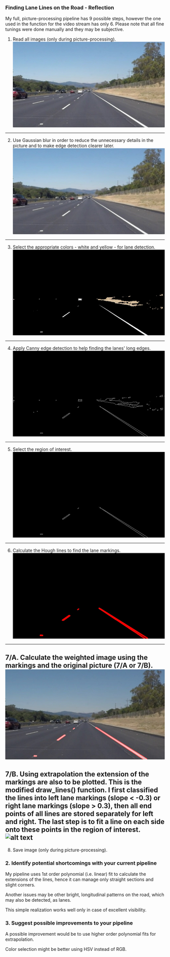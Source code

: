 ### Finding Lane Lines on the Road - Reflection

My full, picture-processing pipeline has 9 possible steps, however the one used in the function for the video stream has only 6. Please note that all fine tunings were done manually and they may be subjective.

1. Read all images (only during picture-processing).
![alt text](https://github.com/szokezsolt/CarND-Project1/blob/master/pics/1_initial.jpg)
---

2. Use Gaussian blur in order to reduce the unnecessary details in the picture and to make edge detection clearer later.
![alt text](https://github.com/szokezsolt/CarND-Project1/blob/master/pics/2_smooth.jpg)
---

3. Select the appropriate colors - white and yellow - for lane detection.
![alt text](https://github.com/szokezsolt/CarND-Project1/blob/master/pics/3_color.jpg)
---

4. Apply Canny edge detection to help finding the lanes' long edges.
![alt text](https://github.com/szokezsolt/CarND-Project1/blob/master/pics/4_canny.jpg)
---

5. Select the region of interest.
![alt text](https://github.com/szokezsolt/CarND-Project1/blob/master/pics/5_masked.jpg)
---

6. Calculate the Hough lines to find the lane markings.
![alt text](https://github.com/szokezsolt/CarND-Project1/blob/master/pics/6_hough.jpg)
---

7/A. Calculate the weighted image using the markings and the original picture (7/A or 7/B).
![alt text](https://github.com/szokezsolt/CarND-Project1/blob/master/pics/7_weighted.jpg)
---

7/B. Using extrapolation the extension of the markings are also to be plotted. This is the modified draw_lines() function. I first classified the lines into left lane markings (slope < -0.3) or right lane markings (slope > 0.3), then all end points of all lines are stored separately for left and right. The last step is to fit a line on each side onto these points in the region of interest.
![alt text](8_extrapolated.jpg)
---

8. Save image (only during picture-processing).


### 2. Identify potential shortcomings with your current pipeline

My pipeline uses 1st order polynomial (i.e. linear) fit to calculate the extensions of the lines, hence it can manage only straight sections and slight corners.

Another issues may be other bright, longitudinal patterns on the road, which may also be detected, as lanes.

This simple realization works well only in case of excellent visibility.

### 3. Suggest possible improvements to your pipeline

A possible improvement would be to use higher order polynomial fits for extrapolation.

Color selection might be better using HSV instead of RGB.
